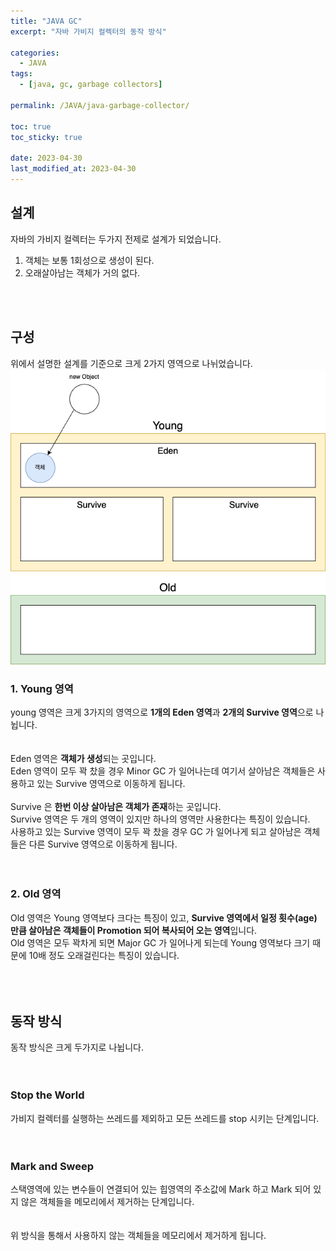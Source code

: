 ```yaml
---
title: "JAVA GC"
excerpt: "자바 가비지 컬렉터의 동작 방식"

categories:
  - JAVA
tags:
  - [java, gc, garbage collectors]

permalink: /JAVA/java-garbage-collector/

toc: true
toc_sticky: true

date: 2023-04-30
last_modified_at: 2023-04-30
---
```


<h2> 설계 </h2>

자바의 가비지 컬렉터는 두가지 전제로 설계가 되었습니다. <br>
1. 객체는 보통 1회성으로 생성이 된다.
2. 오래살아남는 객체가 거의 없다.

<br>
<br>

<h2> 구성 </h2>

위에서 설명한 설계를 기준으로 크게 2가지 영역으로 나뉘었습니다. <br>
![java_gc_structure](/assets/images/posts_img/java-garbage-collector/java_gc_structure.png)
<br>

<h3> 1. Young 영역 </h3>
young 영역은 크게 3가지의 영역으로 <strong>1개의 Eden 영역</strong>과 <strong>2개의 Survive 영역</strong>으로 나뉩니다. <br>
<br>
<br>
Eden 영역은 <strong>객체가 생성</strong>되는 곳입니다. <br>
Eden 영역이 모두 꽉 찼을 경우 Minor GC 가 일어나는데 여기서 살아남은 객체들은 사용하고 있는 Survive 영역으로 이동하게 됩니다. <br>
<br>
Survive 은 <strong>한번 이상 살아남은 객체가 존재</strong>하는 곳입니다. <br>
Survive 영역은 두 개의 영역이 있지만 하나의 영역만 사용한다는 특징이 있습니다. <br>
사용하고 있는 Survive 영역이 모두 꽉 찼을 경우 GC 가 일어나게 되고 살아남은 객체들은 다른 Survive 영역으로 이동하게 됩니다.<br>
<br>
<br>

<h3> 2. Old 영역 </h3>
Old 영역은 Young 영역보다 크다는 특징이 있고, <strong>Survive 영역에서 일정 횟수(age) 만큼 살아남은 객체들이 Promotion 되어 복사되어 오는 영역</strong>입니다. <br>
Old 영역은 모두 꽉차게 되면 Major GC 가 일어나게 되는데 Young 영역보다 크기 때문에 10배 정도 오래걸린다는 특징이 있습니다. <br>
<br>
<br>
<br>

<h2> 동작 방식 </h2>
동작 방식은 크게 두가지로 나뉩니다.<br>
<br>
<br>
<h3> Stop the World </h3>
가비지 컬렉터를 실행하는 쓰레드를 제외하고 모든 쓰레드를 stop 시키는 단계입니다.<br>
<br>
<br>
<h3> Mark and Sweep </h3>
스택영역에 있는 변수들이 연결되어 있는 힙영역의 주소값에 Mark 하고 Mark 되어 있지 않은 객체들을 메모리에서 제거하는 단계입니다.<br>
<br>
<br>
위 방식을 통해서 사용하지 않는 객체들을 메모리에서 제거하게 됩니다.


